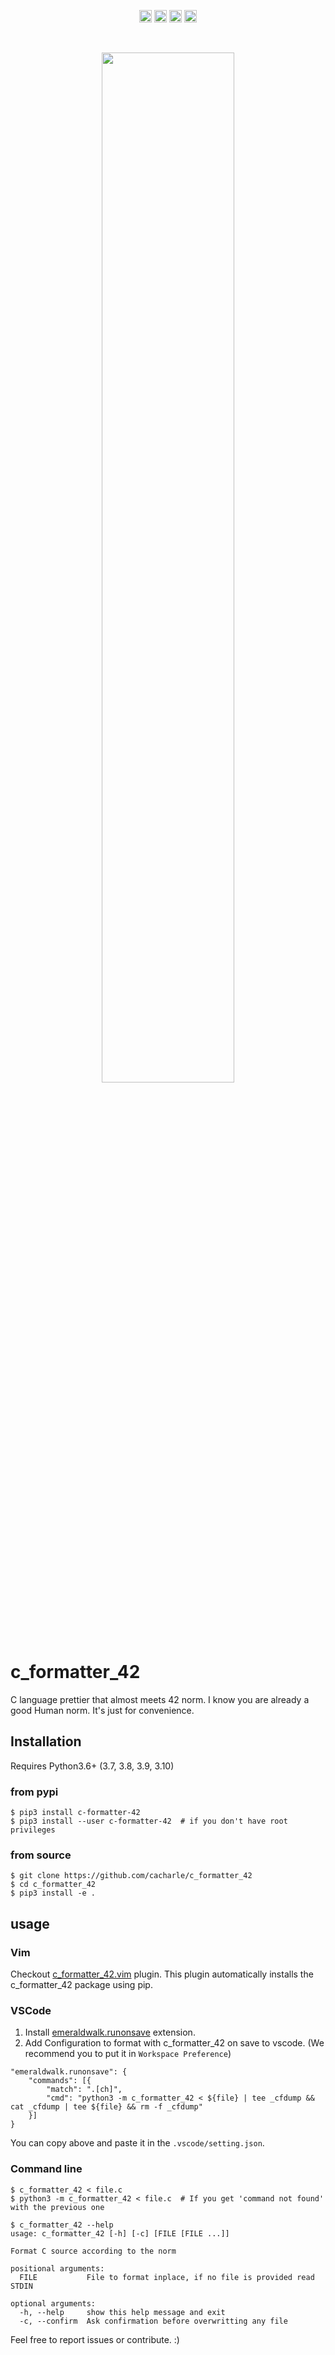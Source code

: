 <p align="center">
  <a style="text-decoration:none" href="https://badge.fury.io/py/c-formatter-42"><img src="https://badge.fury.io/py/c-formatter-42.svg" alt="PyPI version" height="20"></a>
  <a style="text-decoration:none" href="https://github.com/cacharle/c_formatter_42/actions"><img src="https://github.com/cacharle/c_formatter_42/actions/workflows/python-package.yml/badge.svg" height="20"></a>
  <a style="text-decoration:none" href="https://github.com/cacharle/c_formatter_42/actions"><img src="https://github.com/cacharle/c_formatter_42/actions/workflows/python-publish.yml/badge.svg" height="20"></a>
   <a style="text-decoration:none" href="https://pypi.org/project/c-formatter-42/"><img src="https://img.shields.io/pypi/pyversions/c-formatter-42" height="20"></a>
</p>

<br />

<p align="center">
  <img width="65%" align="center" src="./Img/final_back.png">
</p>

# c_formatter_42

C language prettier that almost meets 42 norm.
I know you are already a good Human norm.
It's just for convenience.

## Installation

Requires Python3.6+ (3.7, 3.8, 3.9, 3.10)

### from pypi

```
$ pip3 install c-formatter-42
$ pip3 install --user c-formatter-42  # if you don't have root privileges
```

### from source

```
$ git clone https://github.com/cacharle/c_formatter_42
$ cd c_formatter_42
$ pip3 install -e .
```

## usage

### Vim

Checkout [c_formatter_42.vim](https://github.com/cacharle/c_formatter_42.vim) plugin. This plugin automatically installs the c_formatter_42 package using pip.

### VSCode

1. Install [emeraldwalk.runonsave](https://marketplace.visualstudio.com/items?itemName=emeraldwalk.RunOnSave) extension.
2. Add Configuration to format with c_formatter_42 on save to vscode. (We recommend you to put it in `Workspace Preference`)

```
"emeraldwalk.runonsave": {
    "commands": [{
        "match": ".[ch]",
        "cmd": "python3 -m c_formatter_42 < ${file} | tee _cfdump && cat _cfdump | tee ${file} && rm -f _cfdump"
    }]
}
```
You can copy above and paste it in the `.vscode/setting.json`.

### Command line

```
$ c_formatter_42 < file.c
$ python3 -m c_formatter_42 < file.c  # If you get 'command not found' with the previous one

$ c_formatter_42 --help
usage: c_formatter_42 [-h] [-c] [FILE [FILE ...]]

Format C source according to the norm

positional arguments:
  FILE           File to format inplace, if no file is provided read STDIN

optional arguments:
  -h, --help     show this help message and exit
  -c, --confirm  Ask confirmation before overwritting any file
```

Feel free to report issues or contribute. :)
